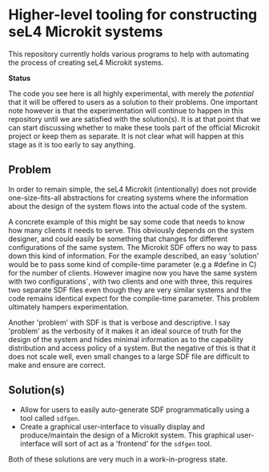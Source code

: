 # Higher-level tooling for constructing seL4 Microkit systems

This repository currently holds various programs to help with automating the
process of creating seL4 Microkit systems.

**Status**

The code you see here is all highly experimental, with merely the *potential* that it
will be offered to users as a solution to their problems. One important note however is
that the experimentation will continue to happen in this repository until we are satisfied
with the solution(s). It is at that point that we can start discussing whether to make these
tools part of the official Microkit project or keep them as separate. It is not clear what will
happen at this stage as it is too early to say anything.

## Problem

In order to remain simple, the seL4 Microkit (intentionally) does not provide one-size-fits-all
abstractions for creating systems where the information about the design of the system flows into
the actual code of the system.

A concrete example of this might be say some code that needs to know how many clients it needs to
serve. This obviously depends on the system designer, and could easily be something that changes
for different configurations of the same system. The Microkit SDF offers no way to pass down this
kind of information. For the example described, an easy 'solution' would be to pass some kind of
compile-time parameter (e.g a #define in C) for the number of clients. However imagine now you
have the same system with two configurations`, with two clients and one with three, this requires
two separate SDF files even though they are very similar systems and the code remains identical
expect for the compile-time parameter. This problem ultimately hampers experimentation.

Another 'problem' with SDF is that is verbose and descriptive. I say 'problem' as the verbosity of it
makes it an ideal source of truth for the design of the system and hides minimal information as to the
capability distribution and access policy of a system. But the negative of this is that it does not scale
well, even small changes to a large SDF file are difficult to make and ensure are correct.

## Solution(s)

* Allow for users to easily auto-generate SDF programmatically using a tool called `sdfgen`.
* Create a graphical user-interface to visually display and produce/maintain the design of a Microkit system.
  This graphical user-interface will sort of act as a 'frontend' for the `sdfgen` tool.

Both of these solutions are very much in a work-in-progress state.

